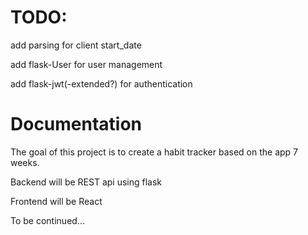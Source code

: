 # TODO:

add parsing for client start_date

add flask-User for user management

add flask-jwt(-extended?) for authentication



# Documentation

The goal of this project is to create a habit tracker based on the app 7 weeks.

Backend will be REST api using flask

Frontend will be React

To be continued...